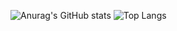 ![Anurag's GitHub stats](https://github-readme-stats.vercel.app/api?username=Mirolybik&show_icons=true&theme=tokyonight)
![Top Langs](https://github-readme-stats.vercel.app/api/top-langs/?username=Mirolybik&layout=compact&show_icons=true&theme=tokyonight)

